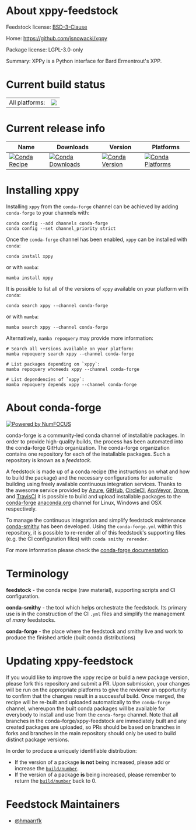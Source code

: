 About xppy-feedstock
====================

Feedstock license: [BSD-3-Clause](https://github.com/conda-forge/xppy-feedstock/blob/main/LICENSE.txt)

Home: https://github.com/jsnowacki/xppy

Package license: LGPL-3.0-only

Summary: XPPy is a Python interface for Bard Ermentrout's XPP.

Current build status
====================


<table><tr><td>All platforms:</td>
    <td>
      <a href="https://dev.azure.com/conda-forge/feedstock-builds/_build/latest?definitionId=10909&branchName=main">
        <img src="https://dev.azure.com/conda-forge/feedstock-builds/_apis/build/status/xppy-feedstock?branchName=main">
      </a>
    </td>
  </tr>
</table>

Current release info
====================

| Name | Downloads | Version | Platforms |
| --- | --- | --- | --- |
| [![Conda Recipe](https://img.shields.io/badge/recipe-xppy-green.svg)](https://anaconda.org/conda-forge/xppy) | [![Conda Downloads](https://img.shields.io/conda/dn/conda-forge/xppy.svg)](https://anaconda.org/conda-forge/xppy) | [![Conda Version](https://img.shields.io/conda/vn/conda-forge/xppy.svg)](https://anaconda.org/conda-forge/xppy) | [![Conda Platforms](https://img.shields.io/conda/pn/conda-forge/xppy.svg)](https://anaconda.org/conda-forge/xppy) |

Installing xppy
===============

Installing `xppy` from the `conda-forge` channel can be achieved by adding `conda-forge` to your channels with:

```
conda config --add channels conda-forge
conda config --set channel_priority strict
```

Once the `conda-forge` channel has been enabled, `xppy` can be installed with `conda`:

```
conda install xppy
```

or with `mamba`:

```
mamba install xppy
```

It is possible to list all of the versions of `xppy` available on your platform with `conda`:

```
conda search xppy --channel conda-forge
```

or with `mamba`:

```
mamba search xppy --channel conda-forge
```

Alternatively, `mamba repoquery` may provide more information:

```
# Search all versions available on your platform:
mamba repoquery search xppy --channel conda-forge

# List packages depending on `xppy`:
mamba repoquery whoneeds xppy --channel conda-forge

# List dependencies of `xppy`:
mamba repoquery depends xppy --channel conda-forge
```


About conda-forge
=================

[![Powered by
NumFOCUS](https://img.shields.io/badge/powered%20by-NumFOCUS-orange.svg?style=flat&colorA=E1523D&colorB=007D8A)](https://numfocus.org)

conda-forge is a community-led conda channel of installable packages.
In order to provide high-quality builds, the process has been automated into the
conda-forge GitHub organization. The conda-forge organization contains one repository
for each of the installable packages. Such a repository is known as a *feedstock*.

A feedstock is made up of a conda recipe (the instructions on what and how to build
the package) and the necessary configurations for automatic building using freely
available continuous integration services. Thanks to the awesome service provided by
[Azure](https://azure.microsoft.com/en-us/services/devops/), [GitHub](https://github.com/),
[CircleCI](https://circleci.com/), [AppVeyor](https://www.appveyor.com/),
[Drone](https://cloud.drone.io/welcome), and [TravisCI](https://travis-ci.com/)
it is possible to build and upload installable packages to the
[conda-forge](https://anaconda.org/conda-forge) [anaconda.org](https://anaconda.org/)
channel for Linux, Windows and OSX respectively.

To manage the continuous integration and simplify feedstock maintenance
[conda-smithy](https://github.com/conda-forge/conda-smithy) has been developed.
Using the ``conda-forge.yml`` within this repository, it is possible to re-render all of
this feedstock's supporting files (e.g. the CI configuration files) with ``conda smithy rerender``.

For more information please check the [conda-forge documentation](https://conda-forge.org/docs/).

Terminology
===========

**feedstock** - the conda recipe (raw material), supporting scripts and CI configuration.

**conda-smithy** - the tool which helps orchestrate the feedstock.
                   Its primary use is in the construction of the CI ``.yml`` files
                   and simplify the management of *many* feedstocks.

**conda-forge** - the place where the feedstock and smithy live and work to
                  produce the finished article (built conda distributions)


Updating xppy-feedstock
=======================

If you would like to improve the xppy recipe or build a new
package version, please fork this repository and submit a PR. Upon submission,
your changes will be run on the appropriate platforms to give the reviewer an
opportunity to confirm that the changes result in a successful build. Once
merged, the recipe will be re-built and uploaded automatically to the
`conda-forge` channel, whereupon the built conda packages will be available for
everybody to install and use from the `conda-forge` channel.
Note that all branches in the conda-forge/xppy-feedstock are
immediately built and any created packages are uploaded, so PRs should be based
on branches in forks and branches in the main repository should only be used to
build distinct package versions.

In order to produce a uniquely identifiable distribution:
 * If the version of a package **is not** being increased, please add or increase
   the [``build/number``](https://docs.conda.io/projects/conda-build/en/latest/resources/define-metadata.html#build-number-and-string).
 * If the version of a package **is** being increased, please remember to return
   the [``build/number``](https://docs.conda.io/projects/conda-build/en/latest/resources/define-metadata.html#build-number-and-string)
   back to 0.

Feedstock Maintainers
=====================

* [@hmaarrfk](https://github.com/hmaarrfk/)

